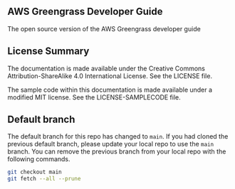 ## AWS Greengrass Developer Guide

The open source version of the AWS Greengrass developer guide

## License Summary

The documentation is made available under the Creative Commons Attribution-ShareAlike 4.0 International License. See the LICENSE file.

The sample code within this documentation is made available under a modified MIT license. See the LICENSE-SAMPLECODE file.

## Default branch
The default branch for this repo has changed to `main`. 
If you had cloned the previous default branch, please update your local repo to use the `main` branch. 
You can remove the previous branch from your local repo with the following commands.
```bash
git checkout main
git fetch --all --prune
```
